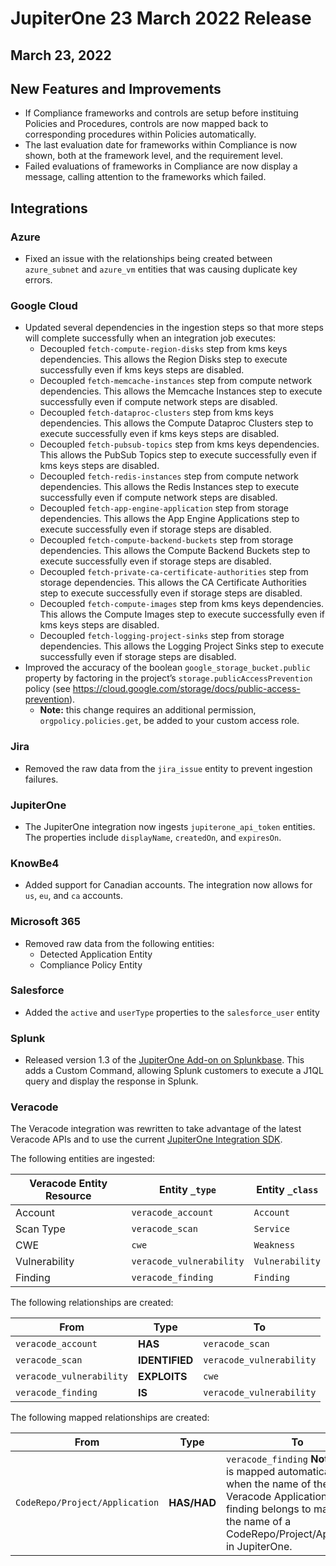 # JupiterOne 23 March 2022 Release

## March 23, 2022

## New Features and Improvements
- If Compliance frameworks and controls are setup before instituing Policies and Procedures, controls are now mapped back to corresponding procedures within Policies automatically. 
- The last evaluation date for frameworks within Compliance is now shown, both at the framework level, and the requirement level.
- Failed evaluations of frameworks in Compliance are now display a message, calling attention to the frameworks which failed. 

## Integrations

### Azure
- Fixed an issue with the relationships being created between `azure_subnet` and `azure_vm` entities that was causing duplicate key errors.

### Google Cloud
- Updated several dependencies in the ingestion steps so that more steps will complete successfully when an integration job executes:
  - Decoupled `fetch-compute-region-disks` step from kms keys dependencies. This allows the Region Disks step to execute successfully even if kms keys steps are disabled.
  - Decoupled `fetch-memcache-instances` step from compute network dependencies. This allows the Memcache Instances step to execute successfully even if compute network steps are disabled.
  - Decoupled `fetch-dataproc-clusters` step from kms keys dependencies. This allows the Compute Dataproc Clusters step to execute successfully even if kms keys steps are disabled.
  - Decoupled `fetch-pubsub-topics` step from kms keys dependencies. This allows the PubSub Topics step to execute successfully even if kms keys steps are disabled.
  - Decoupled `fetch-redis-instances` step from compute network dependencies. This allows the Redis Instances step to execute successfully even if compute network steps are disabled.
  - Decoupled `fetch-app-engine-application` step from storage dependencies. This allows the App Engine Applications step to execute successfully even if storage steps are disabled.
  - Decoupled `fetch-compute-backend-buckets` step from storage dependencies. This allows the Compute Backend Buckets step to execute successfully even if storage steps are disabled.
  - Decoupled `fetch-private-ca-certificate-authorities` step from storage dependencies. This allows the CA Certificate Authorities step to execute successfully even if storage steps are disabled.
  - Decoupled `fetch-compute-images` step from kms keys dependencies. This allows the Compute Images step to execute successfully even if kms keys steps are disabled.
  - Decoupled `fetch-logging-project-sinks` step from storage dependencies. This allows the Logging Project Sinks step to execute successfully even if storage steps are disabled.
- Improved the accuracy of the boolean `google_storage_bucket.public` property by factoring in the project’s `storage.publicAccessPrevention` policy (see <https://cloud.google.com/storage/docs/public-access-prevention>). 
  - **Note:** this change requires an additional permission, `orgpolicy.policies.get`, be added to your custom access role.

### Jira
- Removed the raw data from the `jira_issue` entity to prevent ingestion failures.

### JupiterOne
- The JupiterOne integration now ingests `jupiterone_api_token` entities.  The properties include `displayName`, `createdOn`, and `expiresOn`.

### KnowBe4
- Added support for Canadian accounts.  The integration now allows for `us`, `eu`, and `ca` accounts.

### Microsoft 365
- Removed raw data from the following entities:
  - Detected Application Entity
  - Compliance Policy Entity

### Salesforce
- Added the `active` and `userType` properties to the `salesforce_user` entity

### Splunk
- Released version 1.3 of the [JupiterOne Add-on on Splunkbase](https://splunkbase.splunk.com/app/6138/).  This adds a Custom Command, allowing Splunk customers to execute a J1QL query and display the response in Splunk. 

### Veracode
The Veracode integration was rewritten to take advantage of the latest Veracode APIs and to use the current [JupiterOne Integration SDK](https://github.com/JupiterOne/integration-template).

The following entities are ingested:

| Veracode Entity Resource | Entity `_type`           | Entity `_class` |
| ------------------------ | ------------------------ | --------------- |
| Account                  | `veracode_account`       | `Account`       |
| Scan Type                | `veracode_scan`          | `Service`       |
| CWE                      | `cwe`                    | `Weakness`      |
| Vulnerability            | `veracode_vulnerability` | `Vulnerability` |
| Finding                  | `veracode_finding`       | `Finding`       |

The following relationships are created:

| From                     | Type           | To                       |
| ------------------------ | -------------- | ------------------------ |
| `veracode_account`       | **HAS**        | `veracode_scan`          |
| `veracode_scan`          | **IDENTIFIED** | `veracode_vulnerability` |
| `veracode_vulnerability` | **EXPLOITS**   | `cwe`                    |
| `veracode_finding`       | **IS**         | `veracode_vulnerability` |

The following mapped relationships are created:

| From                           | Type        | To                                                                                                                                                                                                 |
| ------------------------------ | ----------- | -------------------------------------------------------------------------------------------------------------------------------------------------------------------------------------------------- |
| `CodeRepo/Project/Application` | **HAS/HAD** | `veracode_finding` **Note:** This is mapped automatically only when the name of the Veracode Application the finding belongs to matches the name of a CodeRepo/Project/Application in JupiterOne. |
